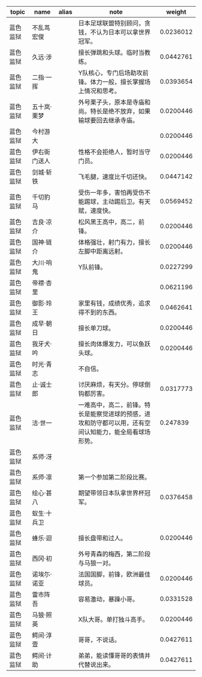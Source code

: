 | topic | name | alias | note | weight |
| ----- | ---- | ----- | ---- | ------ |
| 蓝色监狱 | 不乱茑宏俊 | | 日本足球联盟特别顾问，贪钱，不认为日本可以拿世界冠军。 | 0.0236012 |
| 蓝色监狱 | 久远·涉 | | 擅长弹跳和头球。临时当教练。 | 0.0442761 |
| 蓝色监狱 | 二指·一挥 | | Y队核心，专门后场助攻前锋。体力一般，擅长掌握场上情况和思考。 | 0.0393654 |
| 蓝色监狱 | 五十岚·栗梦 | | 外号栗子头，原本是寺庙和尚。特长是绝不放弃，如果输球要回去继承寺庙。 | 0.0200446 |
| 蓝色监狱 | 今村游大 | |  | 0.0200446 |
| 蓝色监狱 | 伊右衙门送人 | | 性格不会拒绝人，暂时当守门员。 | 0.0200446 |
| 蓝色监狱 | 剑城·斩铁 | | 飞毛腿，速度比千切还快。 | 0.0447142 |
| 蓝色监狱 | 千切豹马 | | 受伤一年多，害怕再受伤不能踢球，主动踢后卫。有天赋，速度快。 | 0.0569452 |
| 蓝色监狱 | 吉良·凉介 | | 松风黑王高中，高二，前锋。 | 0.0200446 |
| 蓝色监狱 | 国神·链介 | | 体格强壮，射门有力，擅长左脚中距离远射。 | 0.0200446 |
| 蓝色监狱 | 大川·响鬼 | | Y队前锋。 | 0.0227299 |
| 蓝色监狱 | 帝襟·杏里 | |  | 0.0621196 |
| 蓝色监狱 | 御影·玲王 | | 家里有钱，成绩优秀，追求得不到的东西。 | 0.0462641 |
| 蓝色监狱 | 成早·朝日 | | 擅长单刀球。 | 0.0200446 |
| 蓝色监狱 | 我牙犬·吟 | | 擅长肉体爆发力，可以鱼跃头球。 | 0.0200446 |
| 蓝色监狱 | 时光·青志 | | 不自信。 |  |
| 蓝色监狱 | 止·诚士郎 | | 讨厌麻烦，有天分。停球倒钩都厉害。 | 0.0317773 |
| 蓝色监狱 | 洁·世一 | | 一难高中，高二，前锋。特长是能察觉进球的预感，进攻和防守都可以用，还有空间认知能力，能全局看球场形势。 | 0.247839 |
| 蓝色监狱 | 系师·冴 | |  |  |
| 蓝色监狱 | 系师·凛 | | 第一个参加第二阶段比赛。 |  |
| 蓝色监狱 | 绘心·甚八 | | 期望带领日本队拿世界杯冠军。 | 0.0376458 |
| 蓝色监狱 | 蚁生·十兵卫 | |  |  |
| 蓝色监狱 | 蜂乐·迴 | | 擅长盘带和过人。 | 0.0200446 |
| 蓝色监狱 | 西冈·初 | | 外号青森的梅西，第二阶段与马狼一对。 |  |
| 蓝色监狱 | 诺埃尓·诺亚 | | 法国国脚，前锋，欧洲最佳球员。 | 0.0200446 |
| 蓝色监狱 | 雷市阵吾 | | 容易激动，暴躁小哥。 | 0.0331528 |
| 蓝色监狱 | 马狼·照英 | | X队大哥。单打独斗高手。 | 0.0200446 |
| 蓝色监狱 | 鳄间·淳壹 | | 哥哥，不说话。 | 0.0427611 |
| 蓝色监狱 | 鳄间·计助 | | 弟弟，能读懂哥哥的表情并代替说出来。 | 0.0427611 |
